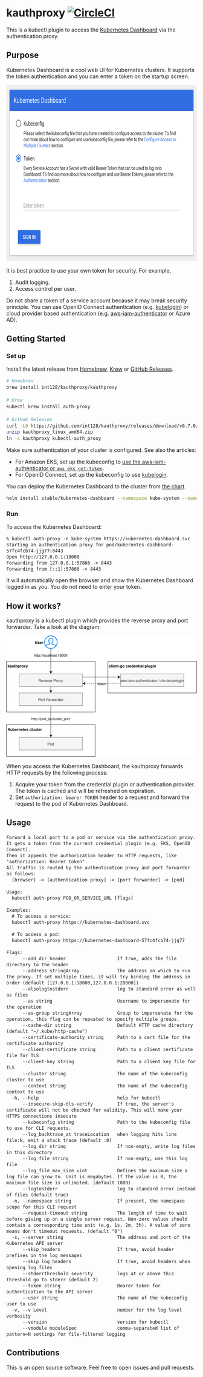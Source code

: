 # kauthproxy [![CircleCI](https://circleci.com/gh/int128/kauthproxy.svg?style=shield)](https://circleci.com/gh/int128/kauthproxy)

This is a kubectl plugin to access the [Kubernetes Dashboard](https://github.com/kubernetes/dashboard) via the authentication proxy.


## Purpose

Kubernetes Dashboard is a cool web UI for Kubernetes clusters.
It supports the token authentication and you can enter a token on the startup screen.

<img alt="Entering a token on the Kubernetes Dashboard" src="docs/kubernetes-dashboard-token.png" width="745" height="465">

It is best practice to use your own token for security.
For example,

1. Audit logging.
1. Access control per user.

Do not share a token of a service account because it may break security principle.
You can use OpenID Connect authentication (e.g. [kubelogin](https://github.com/int128/kubelogin)) or cloud provider based authentication (e.g. [aws-iam-authenticator](https://github.com/kubernetes-sigs/aws-iam-authenticator) or Azure AD).


## Getting Started

### Set up

Install the latest release from [Homebrew](https://brew.sh/), [Krew](https://github.com/kubernetes-sigs/krew) or [GitHub Releases](https://github.com/int128/kauthproxy/releases).

```sh
# Homebrew
brew install int128/kauthproxy/kauthproxy

# Krew
kubectl krew install auth-proxy

# GitHub Releases
curl -LO https://github.com/int128/kauthproxy/releases/download/v0.7.0/kauthproxy_linux_amd64.zip
unzip kauthproxy_linux_amd64.zip
ln -s kauthproxy kubectl-auth_proxy
```

Make sure authentication of your cluster is configured.
See also the articles:

- For Amazon EKS, set up the kubeconfig to [use the aws-iam-authenticator or `aws eks get-token`](https://docs.aws.amazon.com/eks/latest/userguide/create-kubeconfig.html).
- For OpenID Connect, set up the kubeconfig to use [kubelogin](https://github.com/int128/kubelogin).

You can deploy the Kubernetes Dashboard to the cluster from [the chart](https://github.com/kubernetes/charts/tree/master/stable/kubernetes-dashboard).

```sh
helm install stable/kubernetes-dashboard --namespace kube-system --name kubernetes-dashboard
```

### Run

To access the Kubernetes Dashboard:

```
% kubectl auth-proxy -n kube-system https://kubernetes-dashboard.svc
Starting an authentication proxy for pod/kubernetes-dashboard-57fc4fcb74-jjg77:8443
Open http://127.0.0.1:18000
Forwarding from 127.0.0.1:57866 -> 8443
Forwarding from [::1]:57866 -> 8443
```

It will automatically open the browser and show the Kubernetes Dashboard logged in as you.
You do not need to enter your token.


## How it works?

kauthproxy is a kubectl plugin which provides the reverse proxy and port forwarder.
Take a look at the diagram:

![diagram](docs/kauthproxy.svg)

When you access the Kubernetes Dashboard, the kauthproxy forwards HTTP requests by the following process:

1. Acquire your token from the credential plugin or authentication provider.
   The token is cached and will be refreshed on expiration.
1. Set `authorization: bearer TOKEN` header to a request and forward the request to the pod of Kubernetes Dashboard.


## Usage

```
Forward a local port to a pod or service via the authentication proxy.
It gets a token from the current credential plugin (e.g. EKS, OpenID Connect).
Then it appends the authorization header to HTTP requests, like "authorization: Bearer token".
All traffic is routed by the authentication proxy and port forwarder as follows:
  [browser] -> [authentication proxy] -> [port forwarder] -> [pod]

Usage:
  kubectl auth-proxy POD_OR_SERVICE_URL [flags]

Examples:
  # To access a service:
  kubectl auth-proxy https://kubernetes-dashboard.svc

  # To access a pod:
  kubectl auth-proxy https://kubernetes-dashboard-57fc4fcb74-jjg77

Flags:
      --add_dir_header                   If true, adds the file directory to the header
      --address stringArray              The address on which to run the proxy. If set multiple times, it will try binding the address in order (default [127.0.0.1:18000,127.0.0.1:28000])
      --alsologtostderr                  log to standard error as well as files
      --as string                        Username to impersonate for the operation
      --as-group stringArray             Group to impersonate for the operation, this flag can be repeated to specify multiple groups.
      --cache-dir string                 Default HTTP cache directory (default "~/.kube/http-cache")
      --certificate-authority string     Path to a cert file for the certificate authority
      --client-certificate string        Path to a client certificate file for TLS
      --client-key string                Path to a client key file for TLS
      --cluster string                   The name of the kubeconfig cluster to use
      --context string                   The name of the kubeconfig context to use
  -h, --help                             help for kubectl
      --insecure-skip-tls-verify         If true, the server's certificate will not be checked for validity. This will make your HTTPS connections insecure
      --kubeconfig string                Path to the kubeconfig file to use for CLI requests.
      --log_backtrace_at traceLocation   when logging hits line file:N, emit a stack trace (default :0)
      --log_dir string                   If non-empty, write log files in this directory
      --log_file string                  If non-empty, use this log file
      --log_file_max_size uint           Defines the maximum size a log file can grow to. Unit is megabytes. If the value is 0, the maximum file size is unlimited. (default 1800)
      --logtostderr                      log to standard error instead of files (default true)
  -n, --namespace string                 If present, the namespace scope for this CLI request
      --request-timeout string           The length of time to wait before giving up on a single server request. Non-zero values should contain a corresponding time unit (e.g. 1s, 2m, 3h). A value of zero means don't timeout requests. (default "0")
  -s, --server string                    The address and port of the Kubernetes API server
      --skip_headers                     If true, avoid header prefixes in the log messages
      --skip_log_headers                 If true, avoid headers when opening log files
      --stderrthreshold severity         logs at or above this threshold go to stderr (default 2)
      --token string                     Bearer token for authentication to the API server
      --user string                      The name of the kubeconfig user to use
  -v, --v Level                          number for the log level verbosity
      --version                          version for kubectl
      --vmodule moduleSpec               comma-separated list of pattern=N settings for file-filtered logging
```


## Contributions

This is an open source software.
Feel free to open issues and pull requests.
